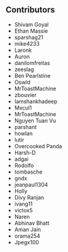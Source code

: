 ## Contributors

- Shivam Goyal
- Ethan Massie
- sparshag21
- mike4233
- Laronk
- Auron
- danilomfreitas
- zeeslag
- Ben Pearlstine
- Oswld
- MrToastMachine
- zbouvier
- Iamshankhadeep
- Mxcul1
- MrToastMachine
- Nguyen Tuan Vu
- parshant
- howlan
- lutir
- Overcooked Panda
- Harsh-D
- adgai
- Rodolfo
- tombasche
- gndx
- jeanpaul1304
- Holly
- Divy Ranjan
- ivang11
- victox5
- Naren
- Abhinav Bhatt
- Aman Jain
- orama254
- Jpegx100